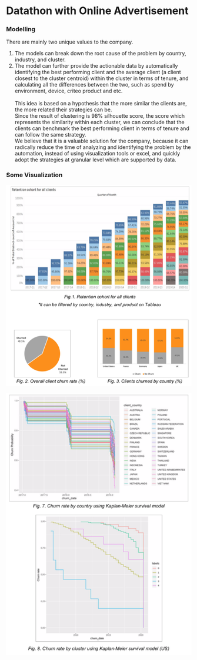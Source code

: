 # Datathon with Online Advertisement

### Modelling
There are mainly two unique values to the company. 
1. The models can break down the root cause of the problem by country, industry, and cluster. 
2. The model can further provide the actionable data by automatically identifying the best performing client and the average client
(a client closest to the cluster centroid) within the cluster in terms of tenure, and calculating all
the differences between the two, such as spend by environment, device, criteo product and etc. \
\
This idea is based on a hypothesis that the more similar the clients are, the more related their strategies can be. \
Since the result of clustering is 98% silhouette score, the score which represents the similarity within each cluster, we can conclude that the clients can benchmark the best performing client in terms of tenure and can follow the same strategy. \
We believe that it is a valuable solution for the company, because it can radically reduce the time of analyzing and identifying the problem by the automation, instead of using visualization tools or excel, and quickly adopt the strategies at granular level which are supported by data.

### Some Visualization
![Cohort Analysi](Cohort-Analysis.png) \
\
![Survival Curve](Survival-Curve.png)
